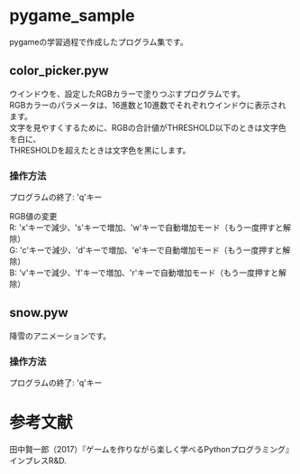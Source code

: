 # pygame_sample
pygameの学習過程で作成したプログラム集です。

## color_picker.pyw
ウインドウを、設定したRGBカラーで塗りつぶすプログラムです。  
RGBカラーのパラメータは、16進数と10進数でそれぞれウインドウに表示されます。  
文字を見やすくするために、RGBの合計値がTHRESHOLD以下のときは文字色を白に、  
THRESHOLDを超えたときは文字色を黒にします。

### 操作方法
プログラムの終了: 'q'キー  
  
RGB値の変更  
R: 'x'キーで減少、's'キーで増加、'w'キーで自動増加モード（もう一度押すと解除）  
G: 'c'キーで減少、'd'キーで増加、'e'キーで自動増加モード（もう一度押すと解除）  
B: 'v'キーで減少、'f'キーで増加、'r'キーで自動増加モード（もう一度押すと解除）  

## snow.pyw
降雪のアニメーションです。

### 操作方法
プログラムの終了: 'q'キー

# 参考文献
田中賢一郎（2017）『ゲームを作りながら楽しく学べるPythonプログラミング』インプレスR&D.
